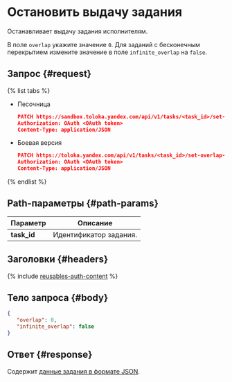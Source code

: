 # Остановить выдачу задания

Останавливает выдачу задания исполнителям.

В поле `overlap` укажите значение `0`. Для заданий с бесконечным перекрытием измените значение в поле `infinite_overlap` на `false`.

## Запрос {#request}

{% list tabs %}

- Песочница

  ```json
  PATCH https://sandbox.toloka.yandex.com/api/v1/tasks/<task_id>/set-overlap-or-min
  Authorization: OAuth <OAuth token>
  Content-Type: application/JSON
  ```

- Боевая версия

  ```json
  PATCH https://toloka.yandex.com/api/v1/tasks/<task_id>/set-overlap-or-min
  Authorization: OAuth <OAuth token>
  Content-Type: application/JSON
  ```

{% endlist %}

## Path-параметры {#path-params}

Параметр | Описание
----- | -----
**task_id** | Идентификатор задания.


## Заголовки {#headers}

{% include [reusables-auth-content](../_includes/reusables/id-reusables/auth-content.md) %}


## Тело запроса {#body}

```json
{
   "overlap": 0,
   "infinite_overlap": false
}
```

## Ответ {#response}

Содержит [данные задания в формате JSON](create-task.md#body).

